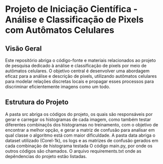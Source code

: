# Projeto de Iniciação Científica - Análise e Classificação de Pixels com Autômatos Celulares


## Visão Geral
Este repositório abriga o código-fonte e materiais relacionados ao projeto de pesquisa dedicado à análise e classificação de pixels por meio de autômatos celulares. 
O objetivo central é desenvolver uma abordagem eficaz para a análise e descrição de pixels, utilizando autômatos celulares para modelar relações discretas locais e propagar esses processos para discriminar eficientemente imagens como um todo.

## Estrutura do Projeto
A pasta src abriga os códigos do projeto, os quais são responsáveis por gerar e carregar os histogramas de cada imagem, como também testar diferentes combinaçõs dos histogramas no treinamento, com o objetivo de encontrar a melhor opção, e gerar a matriz de confusão para analisar em qual classe o algoritmo está com maior dificuldade.
A pasta data abriga o dataset utilizado (Corel-1k), os logs e as matrizes de confusão gerados em cada combinação de histograma testada 
O código main.py, por onde os outros códigos são chamados.
O arquivo requirements.txt onde as depêndencias do projeto estão listadas.

